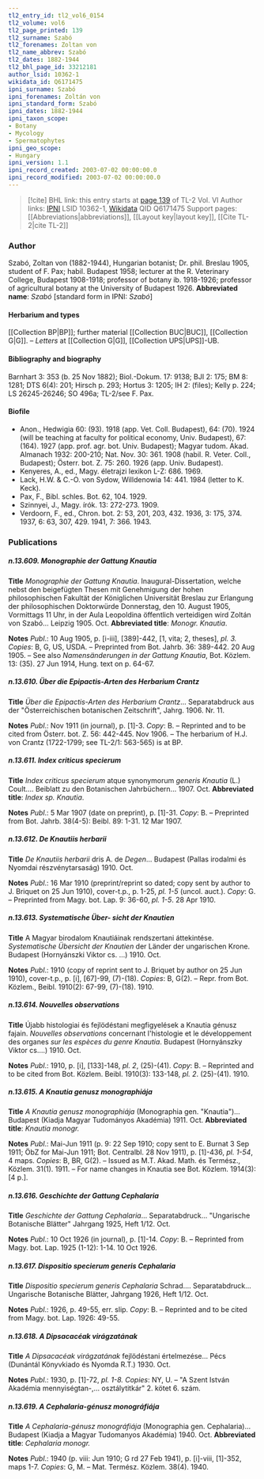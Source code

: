 ```yaml
---
tl2_entry_id: tl2_vol6_0154
tl2_volume: vol6
tl2_page_printed: 139
tl2_surname: Szabó
tl2_forenames: Zoltan von
tl2_name_abbrev: Szabó
tl2_dates: 1882-1944
tl2_bhl_page_id: 33212181
author_lsid: 10362-1
wikidata_id: Q6171475
ipni_surname: Szabó
ipni_forenames: Zoltán von
ipni_standard_form: Szabó
ipni_dates: 1882-1944
ipni_taxon_scope: 
- Botany
- Mycology
- Spermatophytes
ipni_geo_scope: 
- Hungary
ipni_version: 1.1
ipni_record_created: 2003-07-02 00:00:00.0
ipni_record_modified: 2003-07-02 00:00:00.0
---
```


> [!cite] BHL link: this entry starts at [page 139](https://www.biodiversitylibrary.org/page/33212181) of TL-2 Vol. VI
> Author links: [IPNI](https://www.ipni.org/a/10362-1) LSID 10362-1, [Wikidata](https://www.wikidata.org/wiki/Q6171475) QID Q6171475
> Support pages: [[Abbreviations|abbreviations]], [[Layout key|layout key]], [[Cite TL-2|cite TL-2]]

### Author

Szabó, Zoltan von (1882-1944), Hungarian botanist; Dr. phil. Breslau 1905, student of F. Pax; habil. Budapest 1958; lecturer at the R. Veterinary College, Budapest 1908-1918; professor of botany ib. 1918-1926; professor of agricultural botany at the University of Budapest 1926. 
**Abbreviated name**: *Szabó* \[standard form in IPNI: *Szabó*\]

#### Herbarium and types

[[Collection BP|BP]]; further material [[Collection BUC|BUC]], [[Collection G|G]]. – *Letters* at [[Collection G|G]], [[Collection UPS|UPS]]-UB.

#### Bibliography and biography

Barnhart 3: 353 (b. 25 Nov 1882); Biol.-Dokum. 17: 9138; BJI 2: 175; BM 8: 1281; DTS 6(4): 201; Hirsch p. 293; Hortus 3: 1205; IH 2: (files); Kelly p. 224; LS 26245-26246; SO 496a; TL-2/see F. Pax.

#### Biofile

- Anon., Hedwigia 60: (93). 1918 (app. Vet. Coll. Budapest), 64: (70). 1924 (will be teaching at faculty for political economy, Univ. Budapest), 67: (164). 1927 (app. prof. agr. bot. Univ. Budapest); Magyar tudom. Akad. Almanach 1932: 200-210; Nat. Nov. 30: 361. 1908 (habil. R. Veter. Coll., Budapest); Österr. bot. Z. 75: 260. 1926 (app. Univ. Budapest).
- Kenyeres, A., ed., Magy. életrajzi lexikon L-Z: 686. 1969.
- Lack, H.W. & C.-O. von Sydow, Willdenowia 14: 441. 1984 (letter to K. Keck).
- Pax, F., Bibl. schles. Bot. 62, 104. 1929.
- Szinnyei, J., Magy. írók. 13: 272-273. 1909.
- Verdoorn, F., ed., Chron. bot. 2: 53, 201, 203, 432. 1936, 3: 175, 374. 1937, 6: 63, 307, 429. 1941, 7: 366. 1943.

### Publications

##### n.13.609. Monographie der Gattung Knautia

**Title**
*Monographie der Gattung Knautia*. Inaugural-Dissertation, welche nebst den beigefügten Thesen mit Genehmigung der hohen philosophischen Fakultät der Königlichen Universität Breslau zur Erlangung der philosophischen Doktorwürde Donnerstag, den 10. August 1905, Vormittags 11 Uhr, in der Aula Leopoldina öffentlich verteidigen wird Zoltán von Szabó... Leipzig 1905. Oct.
**Abbreviated title**: *Monogr. Knautia*.

**Notes**
*Publ*.: 10 Aug 1905, p. \[i-iii\], \[389\]-442, \[1, vita; 2, theses\], *pl. 3. Copies*: B, G, US, USDA. – Preprinted from Bot. Jahrb. 36: 389-442. 20 Aug 1905. – See also *Namensänderungen in der Gattung Knautia*, Bot. Közlem. 13: (35). 27 Jun 1914, Hung. text on p. 64-67.

##### n.13.610. Über die Epipactis-Arten des Herbarium Crantz

**Title**
*Über die Epipactis-Arten des Herbarium Crantz*... Separatabdruck aus der "Österreichischen botanischen Zeitschrift", Jahrg. 1906. Nr. 11.

**Notes**
*Publ*.: Nov 1911 (in journal), p. \[1\]-3. *Copy*: B. – Reprinted and to be cited from Österr. bot. Z. 56: 442-445. Nov 1906. – The herbarium of H.J. von Crantz (1722-1799; see TL-2/1: 563-565) is at BP.

##### n.13.611. Index criticus specierum

**Title**
*Index criticus specierum* atque synonymorum *generis Knautia* (L.) Coult.... Beiblatt zu den Botanischen Jahrbüchern... 1907. Oct.
**Abbreviated title**: *Index sp. Knautia*.

**Notes**
*Publ*.: 5 Mar 1907 (date on preprint), p. \[1\]-31. *Copy*: B. – Preprinted from Bot. Jahrb. 38(4-5): Beibl. 89: 1-31. 12 Mar 1907.

##### n.13.612. De Knautiis herbarii

**Title**
*De Knautiis herbarii* dris A. de *Degen*... Budapest (Pallas irodalmi és Nyomdai részvénytarsaság) 1910. Oct.

**Notes**
*Publ*.: 16 Mar 1910 (preprint/reprint so dated; copy sent by author to J. Briquet on 25 Jun 1910), cover-t.p., p. 1-25, *pl. 1-5* (uncol. auct.). *Copy*: G. – Preprinted from Magy. bot. Lap. 9: 36-60, *pl. 1-5*. 28 Apr 1910.

##### n.13.613. Systematische Über- sicht der Knautien

**Title**
A Magyar birodalom Knautiáinak rendszertani áttekintése. *Systematische Übersicht der Knautien* der Länder der ungarischen Krone. Budapest (Hornyánszki Viktor cs. ...) 1910. Oct.

**Notes**
*Publ*.: 1910 (copy of reprint sent to J. Briquet by author on 25 Jun 1910), cover-t.p., p. \[i\], \[67\]-99, (7)-(18). *Copies*: B, G(2). – Repr. from Bot. Közlem., Beibl. 1910(2): 67-99, (7)-(18). 1910.

##### n.13.614. Nouvelles observations

**Title**
Újabb histologiai és fejlödéstani megfigyelések a Knautia génusz fajain. *Nouvelles observations* concernant l'histologie et le développement des organes *sur les espèces du genre Knautia*. Budapest (Hornyánszky Viktor cs....) 1910. Oct.

**Notes**
*Publ*.: 1910, p. \[i\], \[133\]-148, *pl. 2*, (25)-(41). *Copy*: B. – Reprinted and to be cited from Bot. Közlem. Beibl. 1910(3): 133-148, *pl. 2*. (25)-(41). 1910.

##### n.13.615. A Knautia genusz monographiája

**Title**
*A Knautia genusz monographiája* (Monographia gen. "Knautia")... Budapest (Kiadja Magyar Tudományos Akadémia) 1911. Oct.
**Abbreviated title**: *Knautia monogr.*

**Notes**
*Publ*.: Mai-Jun 1911 (p. 9: 22 Sep 1910; copy sent to E. Burnat 3 Sep 1911; ÖbZ for Mai-Jun 1911; Bot. Centralbl. 28 Nov 1911), p. \[1\]-436, *pl. 1-54*, 4 maps. *Copies*: B, BR, G(2). – Issued as M.T. Akad. Math. és Termész., Közlem. 31(1). 1911. – For name changes in Knautia see Bot. Közlem. 1914(3): \[4 p.\].

##### n.13.616. Geschichte der Gattung Cephalaria

**Title**
*Geschichte der Gattung Cephalaria*... Separatabdruck... "Ungarische Botanische Blätter" Jahrgang 1925, Heft 1/12. Oct.

**Notes**
*Publ*.: 10 Oct 1926 (in journal), p. \[1\]-14. *Copy*: B. – Reprinted from Magy. bot. Lap. 1925 (1-12): 1-14. 10 Oct 1926.

##### n.13.617. Dispositio specierum generis Cephalaria

**Title**
*Dispositio specierum generis Cephalaria* Schrad.... Separatabdruck... Ungarische Botanische Blätter, Jahrgang 1926, Heft 1/12. Oct.

**Notes**
*Publ*.: 1926, p. 49-55, err. slip. *Copy*: B. – Reprinted and to be cited from Magy. bot. Lap. 1926: 49-55.

##### n.13.618. A Dipsacacéak virágzatának

**Title**
*A Dipsacacéak virágzatának* fejlödéstani értelmezése... Pécs (Dunántál Könyvkiado és Nyomda R.T.) 1930. Oct.

**Notes**
*Publ*.: 1930, p. \[1\]-72, *pl. 1-8. Copies*: NY, U. – "A Szent István Akadémia mennyiségtan-,... osztálytitkár" 2. kötet 6. szám.

##### n.13.619. A Cephalaria-génusz monográfiája

**Title**
*A Cephalaria-génusz monográfiája* (Monographia gen. Cephalaria)... Budapest (Kiadja a Magyar Tudomanyos Akadémia) 1940. Oct.
**Abbreviated title**: *Cephalaria monogr.*

**Notes**
*Publ*.: 1940 (p. viii: Jun 1910; G rd 27 Feb 1941), p. \[i\]-viii, \[1\]-352, maps 1-7. *Copies*: G, M. – Mat. Termész. Közlem. 38(4). 1940.

